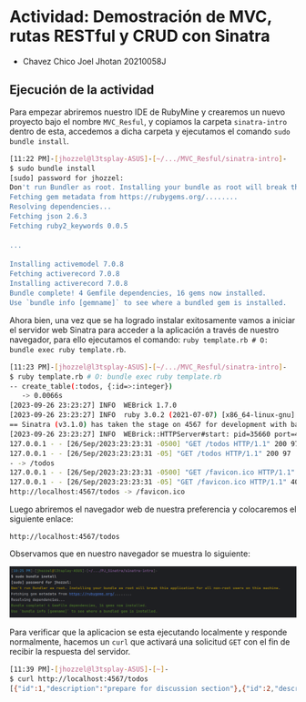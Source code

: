 # Actividad: Demostración de MVC, rutas RESTful y CRUD con Sinatra

- Chavez Chico Joel Jhotan 20210058J

## Ejecución de la actividad
Para empezar abriremos nuestro IDE de RubyMine y crearemos un nuevo proyecto bajo el nombre `MVC_Resful`, y copiamos la carpeta `sinatra-intro` dentro de esta, accedemos a dicha carpeta y ejecutamos el comando `sudo bundle install`.

```bash
[11:22 PM]-[jhozzel@l3tsplay-ASUS]-[~/.../MVC_Resful/sinatra-intro]-
$ sudo bundle install
[sudo] password for jhozzel: 
Don't run Bundler as root. Installing your bundle as root will break this application for all non-root users on this machine.
Fetching gem metadata from https://rubygems.org/........
Resolving dependencies...
Fetching json 2.6.3
Fetching ruby2_keywords 0.0.5

...

Installing activemodel 7.0.8
Fetching activerecord 7.0.8
Installing activerecord 7.0.8
Bundle complete! 4 Gemfile dependencies, 16 gems now installed.
Use `bundle info [gemname]` to see where a bundled gem is installed.

```

Ahora bien, una vez que se ha logrado instalar exitosamente vamos a iniciar el servidor web Sinatra para acceder a la aplicación a través de nuestro navegador, para ello ejecutamos el comando: `ruby template.rb # O: bundle exec ruby template.rb`.

```bash
[11:23 PM]-[jhozzel@l3tsplay-ASUS]-[~/.../MVC_Resful/sinatra-intro]-
$ ruby template.rb # O: bundle exec ruby template.rb
-- create_table(:todos, {:id=>:integer})
   -> 0.0066s
[2023-09-26 23:23:27] INFO  WEBrick 1.7.0
[2023-09-26 23:23:27] INFO  ruby 3.0.2 (2021-07-07) [x86_64-linux-gnu]
== Sinatra (v3.1.0) has taken the stage on 4567 for development with backup from WEBrick
[2023-09-26 23:23:27] INFO  WEBrick::HTTPServer#start: pid=35660 port=4567
127.0.0.1 - - [26/Sep/2023:23:23:31 -0500] "GET /todos HTTP/1.1" 200 97 0.0092
127.0.0.1 - - [26/Sep/2023:23:23:31 -05] "GET /todos HTTP/1.1" 200 97
- -> /todos
127.0.0.1 - - [26/Sep/2023:23:23:31 -0500] "GET /favicon.ico HTTP/1.1" 404 469 0.0004
127.0.0.1 - - [26/Sep/2023:23:23:31 -05] "GET /favicon.ico HTTP/1.1" 404 469
http://localhost:4567/todos -> /favicon.ico
```

Luego abriremos el navegador web de nuestra preferencia y colocaremos el siguiente enlace:
```
http://localhost:4567/todos
```
Observamos que en nuestro navegador se muestra lo siguiente:

![](img/1.png)

Para verificar que la aplicacion se esta ejecutando localmente y responde normalmente, hacemos un `curl` que activará una solicitud `GET` con el fin de recibir la respuesta del servidor.
```bash
[11:39 PM]-[jhozzel@l3tsplay-ASUS]-[~]-
$ curl http://localhost:4567/todos
[{"id":1,"description":"prepare for discussion section"},{"id":2,"description":"release cc 3s2"}]
```


